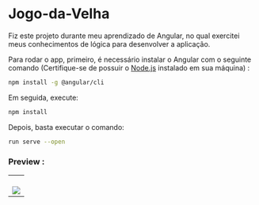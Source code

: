 # Jogo-da-Velha
Fiz este projeto durante meu aprendizado de Angular, no qual exercitei meus conhecimentos de lógica para desenvolver a aplicação. 

Para rodar o app, primeiro, é necessário instalar o Angular com o seguinte comando (Certifique-se de possuir o <a target="__blank" href="https://nodejs.org/en/download/">Node.js</a> instalado em sua máquina) :
```bash 
npm install -g @angular/cli
``` 
Em seguida, execute:
```bash 
npm install
``` 
Depois, basta executar o comando: 
```bash 
run serve --open
``` 


### Preview :

<table width="100%"> 
<tr> 
<td width="100%"> 
<br> 
<img src="https://github.com/jonathanoliveirarocha/Jogo-da-Velha/blob/master/SAMPLE.png"> 
</td> 
</table>
